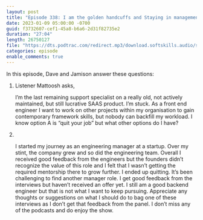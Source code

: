 ```yaml
---
layout: post
title: "Episode 338: I am the golden handcuffs and Staying in management"
date: 2023-01-09 05:00:00 -0700
guid: f3732607-cef1-45a8-b6a6-2d31f82735e2
duration: "27:04"
length: 26750127
file: "https://dts.podtrac.com/redirect.mp3/download.softskills.audio/sse-338.mp3"
categories: episode
enable_comments: true
---
```


In this episode, Dave and Jamison answer these questions:

1. Listener Mattoosh asks,‌
   
   I’m the last remaining support specialist on a really old, not actively maintained, but still lucrative SAAS product. I’m stuck. As a front end engineer I want to work on other projects within my organisation to gain contemporary framework skills, but nobody can backfill my workload. I know option A is “quit your job” but what other options do I have?

2. ‌
   
   I started my journey as an engineering manager at a startup. Over my stint, the company grew and so did the engineering team. Overall I received good feedback from the engineers but the founders didn’t recognize the value of this role and I felt that I wasn’t getting the required mentorship there to grow further. I ended up quitting. It’s been challenging to find another manager role. I get good feedback from the interviews but haven’t received an offer yet. I still am a good backend engineer but that is not what I want to keep pursuing. Appreciate any thoughts or suggestions on what I should do to bag one of these interviews as I don’t get that feedback from the panel. I don’t miss any of the podcasts and do enjoy the show.

